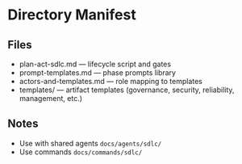 # Directory Manifest

## Files
- plan-act-sdlc.md — lifecycle script and gates
- prompt-templates.md — phase prompts library
- actors-and-templates.md — role mapping to templates
- templates/ — artifact templates (governance, security, reliability, management, etc.)

## Notes
- Use with shared agents `docs/agents/sdlc/`
- Use commands `docs/commands/sdlc/`

